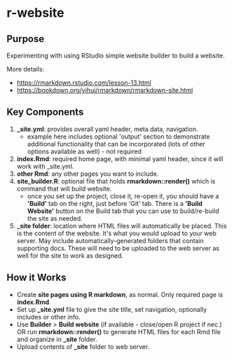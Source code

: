 # r-website

## Purpose

Experimenting with using RStudio simple website builder to build a website.

More details:

* https://rmarkdown.rstudio.com/lesson-13.html 
* https://bookdown.org/yihui/rmarkdown/rmarkdown-site.html

## Key Components

1. **_site.yml**: provides overall yaml header, meta data, navigation.
    + example here includes optional 'output' section to demonstrate additional functionality that can be incorporated (lots of other options available as well) - not required
2. **index.Rmd**: required home page, with minimal yaml header, since it will work with _site.yml.
3. **other Rmd**: any other pages you want to include.
4. **site_builder.R**: optional file that holds **rmarkdown::render()** which is command that will build website.
    + once you set up the project, close it, re-open it, you should have a **'Build'** tab on the right, just before 'Git' tab. There is a **'Build Website'** button on the Build tab that you can use to build/re-build the site as needed. 
5. **_site folder**: location where HTML files will automatically be placed. This is the content of the website. It's what you would upload to your web server. May include automatically-generated folders that contain supporting docs. These will need to be uploaded to the web server as well for the site to work as designed.

## How it Works

* Create **site pages using R markdown**, as normal. Only required page is **index.Rmd**.
* Set up **_site.yml** file to give the site title, set navigation, optionally includes or other info.
* Use **Builder** > **Build website** (if available - close/open R project if nec.) OR run **rmarkdown::render()** to generate HTML files for each Rmd file and organize in **_site** folder.
* Upload contents of **_site** folder to web server.

